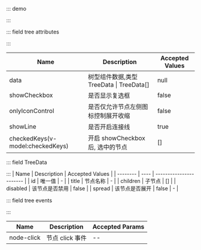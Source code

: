 ::: demo

<template>
  <lay-tree
    :data="data"
    :onlyIconControl="iconCtrl"
    :showLine="showLine"
    :showCheckbox="showCheckbox"
    v-model:checkedKeys="checkedKeys"
    @node-click="handleClick"
    :disabled="disabled"
  >
  </lay-tree>
  <br/>
  是否可开启选择框：
  <br/>
  <lay-switch v-model="showCheckbox"></lay-switch>
  <br/>
  checkedKeys：
  <pre>
    {{ checkedKeys }}
  </pre>
  只能通过节点左侧图标来展开收缩：
  <br/>
  <lay-switch v-model="iconCtrl"></lay-switch>
  <br/>
  是否开启连接线：
  <br/>
  <lay-switch v-model="showLine"></lay-switch>
  <br/>
  当前点击的节点：
  <br/>
  <pre>
    {{ clickNode }}
  </pre>
  <br/>
</template>

<script setup>
import { ref } from 'vue';

const data = ref([{
	title: '一级1',
	id: 1,
	field: 'name1',
	checked: true,
	spread: true,
	children: [{
		title: '二级1-1 可允许跳转',
		id: 3,
		field: 'name11',
		href: 'https://www.layui.com/',
		children: [{
			title: '三级1-1-3',
			id: 23,
			field: '',
			children: [{
				title: '四级1-1-3-1',
				id: 24,
				field: '',
				children: [{
					title: '五级1-1-3-1-1',
					id: 30,
					field: ''
				},
				{
					title: '五级1-1-3-1-2',
					id: 31,
					field: ''
				}]
			}]
		},
		{
			title: '三级1-1-1',
			id: 7,
			field: '',
			children: [{
				title: '四级1-1-1-1 可允许跳转',
				id: 15,
				field: '',
				href: 'https://www.layui.com/doc/'
			}]
		},
		{
			title: '三级1-1-2',
			id: 8,
			field: '',
			children: [{
				title: '四级1-1-2-1',
				id: 32,
				field: ''
			}]
		}]
	},
	{
		title: '二级1-2',
		id: 4,
		spread: true,
		children: [{
			title: '三级1-2-1',
			id: 9,
			field: '',
			disabled: true
		},
		{
			title: '三级1-2-2',
			id: 10,
			field: ''
		}]
	},
	{
		title: '二级1-3',
		id: 20,
		field: '',
		children: [{
			title: '三级1-3-1',
			id: 21,
			field: ''
		},
		{
			title: '三级1-3-2',
			id: 22,
			field: ''
		}]
	}]
},
{
	title: '一级2',
	id: 2,
	field: '',
	spread: true,
	children: [{
		title: '二级2-1',
		id: 5,
		field: '',
		spread: true,
		children: [{
			title: '三级2-1-1',
			id: 11,
			field: ''
		},
		{
			title: '三级2-1-2',
			id: 12,
			field: ''
		}]
	},
	{
		title: '二级2-2',
		id: 6,
		field: '',
		children: [{
			title: '三级2-2-1',
			id: 13,
			field: ''
		},
		{
			title: '三级2-2-2',
			id: 14,
			field: '',
			disabled: true
		}]
	}]
},
{
	title: '一级3',
	id: 16,
	field: '',
	children: [{
		title: '二级3-1',
		id: 17,
		field: '',
		fixed: true,
		children: [{
			title: '三级3-1-1',
			id: 18,
			field: ''
		},
		{
			title: '三级3-1-2',
			id: 19,
			field: ''
		}]
	},
	{
		title: '二级3-2',
		id: 27,
		field: '',
		children: [{
			title: '三级3-2-1',
			id: 28,
			field: ''
		},
		{
			title: '三级3-2-2',
			id: 29,
			field: ''
		}]
	}]
}]);

const iconCtrl = ref(false);
const showLine = ref(true);
const clickNode = ref(null);
const showCheckbox = ref(true);
const checkedKeys = ref([1]);
const disabled = ref(false);

function handleClick(node) {
 clickNode.value = node
}
</script>

:::

::: field tree attributes

:::

| Name                             | Description                              | Accepted Values |
| -------------------------------- | ---------------------------------------- | --------------- |
| data                             | 树型组件数据,类型 TreeData \| TreeData[] | null            |
| showCheckbox                     | 是否显示复选框                           | false           |
| onlyIconControl                  | 是否仅允许节点左侧图标控制展开收缩       | false           |
| showLine                         | 是否开启连接线                           | true            |
| checkedKeys(v-model:checkedKeys) | 开启 showCheckbox 后, 选中的节点         | []              |

::: field TreeData

:::
| Name | Description | Accepted Values |
| -------- | ---- | ----------------------- |
| id | 唯一值 | - |
| title | 节点名称 | - |
| children | 子节点 | [] |
| disabled | 该节点是否禁用 | false |
| spread | 该节点是否展开 | false | - |

::: field tree events

:::

| Name       | Description     | Accepted Params |
| ---------- | --------------- | --------------- |
| node-click | 节点 click 事件 | --              |
